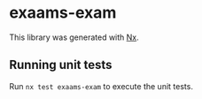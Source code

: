 # exaams-exam

This library was generated with [Nx](https://nx.dev).

## Running unit tests

Run `nx test exaams-exam` to execute the unit tests.
